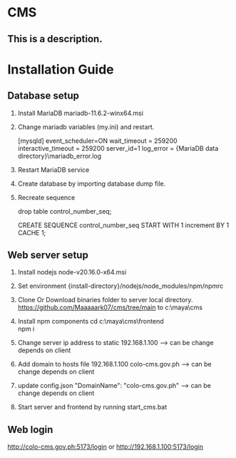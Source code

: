 # CMS

## This is a description.


# Installation Guide
## Database setup
1. Install MariaDB
	mariadb-11.6.2-winx64.msi
	
2. Change mariadb variables (my.ini) and restart.

	[mysqld]
	event_scheduler=ON
	wait_timeout = 259200
	interactive_timeout = 259200
	server_id=1
	log_error = {MariaDB data directory}\mariadb_error.log

3. Restart MariaDB service

4. Create database by importing database dump file.
	
5. Recreate sequence

	drop table control_number_seq;
	
	CREATE SEQUENCE control_number_seq
	START WITH 1
	increment BY 1
	CACHE 1;


## Web server setup
1. Install nodejs
	node-v20.16.0-x64.msi
	
2. Set environment
	{install-directory}/nodejs/node_modules/npm/npmrc
	
3. Clone Or Download binaries folder to server local directory.
    https://github.com/Maaaaark07/cms/tree/main
	to
	c:\maya\cms
	
4. Install npm components
	cd c:\maya\cms\frontend\
	npm i 
	
5. Change server ip address to static
	192.168.1.100		--> can be change depends on client

6. Add domain to hosts file
	192.168.1.100 	colo-cms.gov.ph		--> can be change depends on client

7. update config.json
	"DomainName": "colo-cms.gov.ph" 	--> can be change depends on client

8. Start server and frontend by running start_cms.bat


## Web login
http://colo-cms.gov.ph:5173/login or
http://192.168.1.100:5173/login

